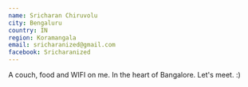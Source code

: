```yaml
---
name: Sricharan Chiruvolu
city: Bengaluru
country: IN
region: Koramangala
email: sricharanized@gmail.com
facebook: Sricharanized
---
```


A couch, food and WIFI on me. In the heart of Bangalore. Let's meet. :)
